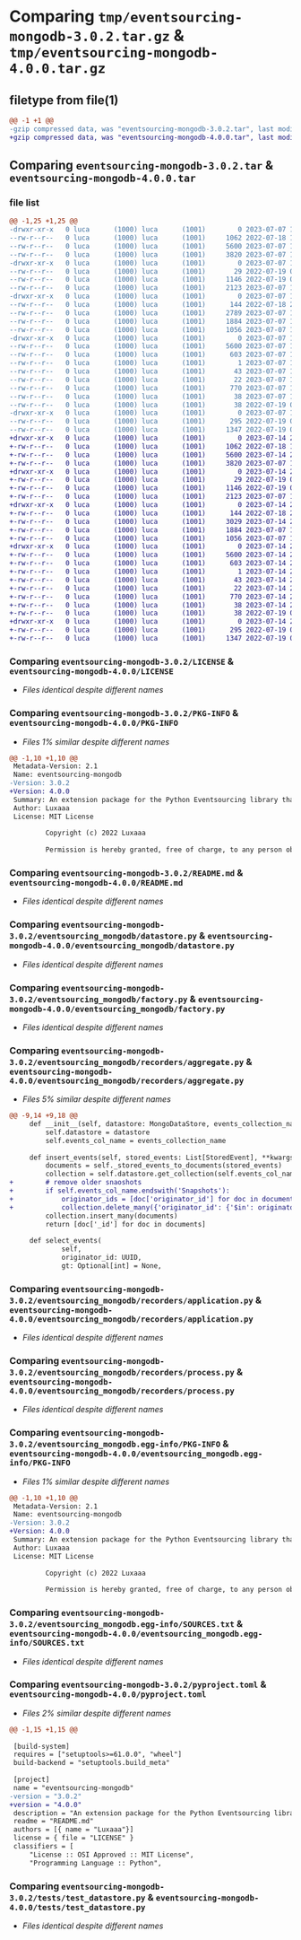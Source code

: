# Comparing `tmp/eventsourcing-mongodb-3.0.2.tar.gz` & `tmp/eventsourcing-mongodb-4.0.0.tar.gz`

## filetype from file(1)

```diff
@@ -1 +1 @@
-gzip compressed data, was "eventsourcing-mongodb-3.0.2.tar", last modified: Fri Jul  7 19:06:12 2023, max compression
+gzip compressed data, was "eventsourcing-mongodb-4.0.0.tar", last modified: Fri Jul 14 20:55:29 2023, max compression
```

## Comparing `eventsourcing-mongodb-3.0.2.tar` & `eventsourcing-mongodb-4.0.0.tar`

### file list

```diff
@@ -1,25 +1,25 @@
-drwxr-xr-x   0 luca      (1000) luca      (1001)        0 2023-07-07 19:06:12.178029 eventsourcing-mongodb-3.0.2/
--rw-r--r--   0 luca      (1000) luca      (1001)     1062 2022-07-18 14:29:26.000000 eventsourcing-mongodb-3.0.2/LICENSE
--rw-r--r--   0 luca      (1000) luca      (1001)     5600 2023-07-07 19:06:12.178029 eventsourcing-mongodb-3.0.2/PKG-INFO
--rw-r--r--   0 luca      (1000) luca      (1001)     3820 2023-07-07 15:13:48.000000 eventsourcing-mongodb-3.0.2/README.md
-drwxr-xr-x   0 luca      (1000) luca      (1001)        0 2023-07-07 19:06:12.178029 eventsourcing-mongodb-3.0.2/eventsourcing_mongodb/
--rw-r--r--   0 luca      (1000) luca      (1001)       29 2022-07-19 00:25:05.000000 eventsourcing-mongodb-3.0.2/eventsourcing_mongodb/__init__.py
--rw-r--r--   0 luca      (1000) luca      (1001)     1146 2022-07-19 08:36:58.000000 eventsourcing-mongodb-3.0.2/eventsourcing_mongodb/datastore.py
--rw-r--r--   0 luca      (1000) luca      (1001)     2123 2023-07-07 15:12:57.000000 eventsourcing-mongodb-3.0.2/eventsourcing_mongodb/factory.py
-drwxr-xr-x   0 luca      (1000) luca      (1001)        0 2023-07-07 19:06:12.178029 eventsourcing-mongodb-3.0.2/eventsourcing_mongodb/recorders/
--rw-r--r--   0 luca      (1000) luca      (1001)      144 2022-07-18 22:11:10.000000 eventsourcing-mongodb-3.0.2/eventsourcing_mongodb/recorders/__init__.py
--rw-r--r--   0 luca      (1000) luca      (1001)     2789 2023-07-07 15:05:19.000000 eventsourcing-mongodb-3.0.2/eventsourcing_mongodb/recorders/aggregate.py
--rw-r--r--   0 luca      (1000) luca      (1001)     1884 2023-07-07 19:02:18.000000 eventsourcing-mongodb-3.0.2/eventsourcing_mongodb/recorders/application.py
--rw-r--r--   0 luca      (1000) luca      (1001)     1056 2023-07-07 15:11:14.000000 eventsourcing-mongodb-3.0.2/eventsourcing_mongodb/recorders/process.py
-drwxr-xr-x   0 luca      (1000) luca      (1001)        0 2023-07-07 19:06:12.178029 eventsourcing-mongodb-3.0.2/eventsourcing_mongodb.egg-info/
--rw-r--r--   0 luca      (1000) luca      (1001)     5600 2023-07-07 19:06:12.000000 eventsourcing-mongodb-3.0.2/eventsourcing_mongodb.egg-info/PKG-INFO
--rw-r--r--   0 luca      (1000) luca      (1001)      603 2023-07-07 19:06:12.000000 eventsourcing-mongodb-3.0.2/eventsourcing_mongodb.egg-info/SOURCES.txt
--rw-r--r--   0 luca      (1000) luca      (1001)        1 2023-07-07 19:06:12.000000 eventsourcing-mongodb-3.0.2/eventsourcing_mongodb.egg-info/dependency_links.txt
--rw-r--r--   0 luca      (1000) luca      (1001)       43 2023-07-07 19:06:12.000000 eventsourcing-mongodb-3.0.2/eventsourcing_mongodb.egg-info/requires.txt
--rw-r--r--   0 luca      (1000) luca      (1001)       22 2023-07-07 19:06:12.000000 eventsourcing-mongodb-3.0.2/eventsourcing_mongodb.egg-info/top_level.txt
--rw-r--r--   0 luca      (1000) luca      (1001)      770 2023-07-07 19:05:10.000000 eventsourcing-mongodb-3.0.2/pyproject.toml
--rw-r--r--   0 luca      (1000) luca      (1001)       38 2023-07-07 19:06:12.178029 eventsourcing-mongodb-3.0.2/setup.cfg
--rw-r--r--   0 luca      (1000) luca      (1001)       38 2022-07-19 02:00:30.000000 eventsourcing-mongodb-3.0.2/setup.py
-drwxr-xr-x   0 luca      (1000) luca      (1001)        0 2023-07-07 19:06:12.178029 eventsourcing-mongodb-3.0.2/tests/
--rw-r--r--   0 luca      (1000) luca      (1001)      295 2022-07-19 09:04:23.000000 eventsourcing-mongodb-3.0.2/tests/test_aggregate_recorder.py
--rw-r--r--   0 luca      (1000) luca      (1001)     1347 2022-07-19 08:46:06.000000 eventsourcing-mongodb-3.0.2/tests/test_datastore.py
+drwxr-xr-x   0 luca      (1000) luca      (1001)        0 2023-07-14 20:55:29.031401 eventsourcing-mongodb-4.0.0/
+-rw-r--r--   0 luca      (1000) luca      (1001)     1062 2022-07-18 14:29:26.000000 eventsourcing-mongodb-4.0.0/LICENSE
+-rw-r--r--   0 luca      (1000) luca      (1001)     5600 2023-07-14 20:55:29.031401 eventsourcing-mongodb-4.0.0/PKG-INFO
+-rw-r--r--   0 luca      (1000) luca      (1001)     3820 2023-07-07 15:13:48.000000 eventsourcing-mongodb-4.0.0/README.md
+drwxr-xr-x   0 luca      (1000) luca      (1001)        0 2023-07-14 20:55:29.031401 eventsourcing-mongodb-4.0.0/eventsourcing_mongodb/
+-rw-r--r--   0 luca      (1000) luca      (1001)       29 2022-07-19 00:25:05.000000 eventsourcing-mongodb-4.0.0/eventsourcing_mongodb/__init__.py
+-rw-r--r--   0 luca      (1000) luca      (1001)     1146 2022-07-19 08:36:58.000000 eventsourcing-mongodb-4.0.0/eventsourcing_mongodb/datastore.py
+-rw-r--r--   0 luca      (1000) luca      (1001)     2123 2023-07-07 15:12:57.000000 eventsourcing-mongodb-4.0.0/eventsourcing_mongodb/factory.py
+drwxr-xr-x   0 luca      (1000) luca      (1001)        0 2023-07-14 20:55:29.031401 eventsourcing-mongodb-4.0.0/eventsourcing_mongodb/recorders/
+-rw-r--r--   0 luca      (1000) luca      (1001)      144 2022-07-18 22:11:10.000000 eventsourcing-mongodb-4.0.0/eventsourcing_mongodb/recorders/__init__.py
+-rw-r--r--   0 luca      (1000) luca      (1001)     3029 2023-07-14 20:55:07.000000 eventsourcing-mongodb-4.0.0/eventsourcing_mongodb/recorders/aggregate.py
+-rw-r--r--   0 luca      (1000) luca      (1001)     1884 2023-07-07 19:02:18.000000 eventsourcing-mongodb-4.0.0/eventsourcing_mongodb/recorders/application.py
+-rw-r--r--   0 luca      (1000) luca      (1001)     1056 2023-07-07 15:11:14.000000 eventsourcing-mongodb-4.0.0/eventsourcing_mongodb/recorders/process.py
+drwxr-xr-x   0 luca      (1000) luca      (1001)        0 2023-07-14 20:55:29.031401 eventsourcing-mongodb-4.0.0/eventsourcing_mongodb.egg-info/
+-rw-r--r--   0 luca      (1000) luca      (1001)     5600 2023-07-14 20:55:29.000000 eventsourcing-mongodb-4.0.0/eventsourcing_mongodb.egg-info/PKG-INFO
+-rw-r--r--   0 luca      (1000) luca      (1001)      603 2023-07-14 20:55:29.000000 eventsourcing-mongodb-4.0.0/eventsourcing_mongodb.egg-info/SOURCES.txt
+-rw-r--r--   0 luca      (1000) luca      (1001)        1 2023-07-14 20:55:29.000000 eventsourcing-mongodb-4.0.0/eventsourcing_mongodb.egg-info/dependency_links.txt
+-rw-r--r--   0 luca      (1000) luca      (1001)       43 2023-07-14 20:55:29.000000 eventsourcing-mongodb-4.0.0/eventsourcing_mongodb.egg-info/requires.txt
+-rw-r--r--   0 luca      (1000) luca      (1001)       22 2023-07-14 20:55:29.000000 eventsourcing-mongodb-4.0.0/eventsourcing_mongodb.egg-info/top_level.txt
+-rw-r--r--   0 luca      (1000) luca      (1001)      770 2023-07-14 20:55:22.000000 eventsourcing-mongodb-4.0.0/pyproject.toml
+-rw-r--r--   0 luca      (1000) luca      (1001)       38 2023-07-14 20:55:29.031401 eventsourcing-mongodb-4.0.0/setup.cfg
+-rw-r--r--   0 luca      (1000) luca      (1001)       38 2022-07-19 02:00:30.000000 eventsourcing-mongodb-4.0.0/setup.py
+drwxr-xr-x   0 luca      (1000) luca      (1001)        0 2023-07-14 20:55:29.031401 eventsourcing-mongodb-4.0.0/tests/
+-rw-r--r--   0 luca      (1000) luca      (1001)      295 2022-07-19 09:04:23.000000 eventsourcing-mongodb-4.0.0/tests/test_aggregate_recorder.py
+-rw-r--r--   0 luca      (1000) luca      (1001)     1347 2022-07-19 08:46:06.000000 eventsourcing-mongodb-4.0.0/tests/test_datastore.py
```

### Comparing `eventsourcing-mongodb-3.0.2/LICENSE` & `eventsourcing-mongodb-4.0.0/LICENSE`

 * *Files identical despite different names*

### Comparing `eventsourcing-mongodb-3.0.2/PKG-INFO` & `eventsourcing-mongodb-4.0.0/PKG-INFO`

 * *Files 1% similar despite different names*

```diff
@@ -1,10 +1,10 @@
 Metadata-Version: 2.1
 Name: eventsourcing-mongodb
-Version: 3.0.2
+Version: 4.0.0
 Summary: An extension package for the Python Eventsourcing library that provides a persistence module for MongoDB.
 Author: Luxaaa
 License: MIT License
         
         Copyright (c) 2022 Luxaaa
         
         Permission is hereby granted, free of charge, to any person obtaining a copy
```

### Comparing `eventsourcing-mongodb-3.0.2/README.md` & `eventsourcing-mongodb-4.0.0/README.md`

 * *Files identical despite different names*

### Comparing `eventsourcing-mongodb-3.0.2/eventsourcing_mongodb/datastore.py` & `eventsourcing-mongodb-4.0.0/eventsourcing_mongodb/datastore.py`

 * *Files identical despite different names*

### Comparing `eventsourcing-mongodb-3.0.2/eventsourcing_mongodb/factory.py` & `eventsourcing-mongodb-4.0.0/eventsourcing_mongodb/factory.py`

 * *Files identical despite different names*

### Comparing `eventsourcing-mongodb-3.0.2/eventsourcing_mongodb/recorders/aggregate.py` & `eventsourcing-mongodb-4.0.0/eventsourcing_mongodb/recorders/aggregate.py`

 * *Files 5% similar despite different names*

```diff
@@ -9,14 +9,18 @@
     def __init__(self, datastore: MongoDataStore, events_collection_name: str):
         self.datastore = datastore
         self.events_col_name = events_collection_name
 
     def insert_events(self, stored_events: List[StoredEvent], **kwargs: Any) -> Optional[Sequence[Any]]:
         documents = self._stored_events_to_documents(stored_events)
         collection = self.datastore.get_collection(self.events_col_name)  # database collection
+        # remove older snaoshots
+        if self.events_col_name.endswith('Snapshots'):
+            originator_ids = [doc['originator_id'] for doc in documents]
+            collection.delete_many({'originator_id': {'$in': originator_ids}})
         collection.insert_many(documents)
         return [doc['_id'] for doc in documents]
 
     def select_events(
             self,
             originator_id: UUID,
             gt: Optional[int] = None,
```

### Comparing `eventsourcing-mongodb-3.0.2/eventsourcing_mongodb/recorders/application.py` & `eventsourcing-mongodb-4.0.0/eventsourcing_mongodb/recorders/application.py`

 * *Files identical despite different names*

### Comparing `eventsourcing-mongodb-3.0.2/eventsourcing_mongodb/recorders/process.py` & `eventsourcing-mongodb-4.0.0/eventsourcing_mongodb/recorders/process.py`

 * *Files identical despite different names*

### Comparing `eventsourcing-mongodb-3.0.2/eventsourcing_mongodb.egg-info/PKG-INFO` & `eventsourcing-mongodb-4.0.0/eventsourcing_mongodb.egg-info/PKG-INFO`

 * *Files 1% similar despite different names*

```diff
@@ -1,10 +1,10 @@
 Metadata-Version: 2.1
 Name: eventsourcing-mongodb
-Version: 3.0.2
+Version: 4.0.0
 Summary: An extension package for the Python Eventsourcing library that provides a persistence module for MongoDB.
 Author: Luxaaa
 License: MIT License
         
         Copyright (c) 2022 Luxaaa
         
         Permission is hereby granted, free of charge, to any person obtaining a copy
```

### Comparing `eventsourcing-mongodb-3.0.2/eventsourcing_mongodb.egg-info/SOURCES.txt` & `eventsourcing-mongodb-4.0.0/eventsourcing_mongodb.egg-info/SOURCES.txt`

 * *Files identical despite different names*

### Comparing `eventsourcing-mongodb-3.0.2/pyproject.toml` & `eventsourcing-mongodb-4.0.0/pyproject.toml`

 * *Files 2% similar despite different names*

```diff
@@ -1,15 +1,15 @@
 
 [build-system]
 requires = ["setuptools>=61.0.0", "wheel"]
 build-backend = "setuptools.build_meta"
 
 [project]
 name = "eventsourcing-mongodb"
-version = "3.0.2"
+version = "4.0.0"
 description = "An extension package for the Python Eventsourcing library that provides a persistence module for MongoDB."
 readme = "README.md"
 authors = [{ name = "Luxaaa"}]
 license = { file = "LICENSE" }
 classifiers = [
     "License :: OSI Approved :: MIT License",
     "Programming Language :: Python",
```

### Comparing `eventsourcing-mongodb-3.0.2/tests/test_datastore.py` & `eventsourcing-mongodb-4.0.0/tests/test_datastore.py`

 * *Files identical despite different names*

